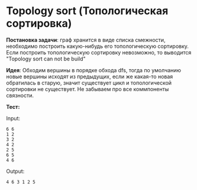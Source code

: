 # Topology sort (Топологическая сортировка)

<strong>Постановка задачи</strong>: граф хранится в виде списка смежности, необходимо построить какую-нибудь его топологическую сортировку. Если построить топологическую сортировку невозможно, то выводится "Topology sort can not be build"

<strong>Идея</strong>: Обходим вершины в порядке обхода dfs, тогда по умолчанию новые вершины исходят из предыдущих, если же какая-то новая обратилась в старую, значит существует цикл и топологической сортировки не существует. Не забываем про все коммпоненты связности.

<strong>Тест:</strong>

Input:
```
6 6
1 2
3 2
4 2
2 5
6 5
4 6
```
Output:
```
4 6 3 1 2 5
```
